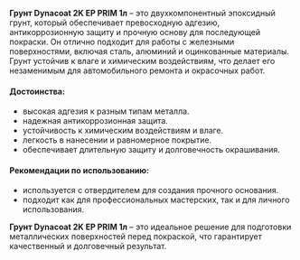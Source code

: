 **Грунт Dynacoat 2K EP PRIM 1л** – это двухкомпонентный эпоксидный грунт, который обеспечивает превосходную адгезию, антикоррозионную защиту и прочную основу для последующей покраски. Он отлично подходит для работы с железными поверхностями, включая сталь, алюминий и оцинкованные материалы. Грунт устойчив к влаге и химическим воздействиям, что делает его незаменимым для автомобильного ремонта и окрасочных работ.

#### Достоинства:

- высокая адгезия к разным типам металла.
- надежная антикоррозионная защита.
- устойчивость к химическим воздействиям и влаге.
- легкость в нанесении и равномерное покрытие.
- обеспечивает длительную защиту и долговечность окрашивания.

#### Рекомендации по использованию:

- используется с отвердителем для создания прочного основания.
- подходит как для профессиональных мастерских, так и для личного использования.

**Грунт Dynacoat 2K EP PRIM 1л** – это идеальное решение для подготовки металлических поверхностей перед покраской, что гарантирует качественный и долговечный результат.
